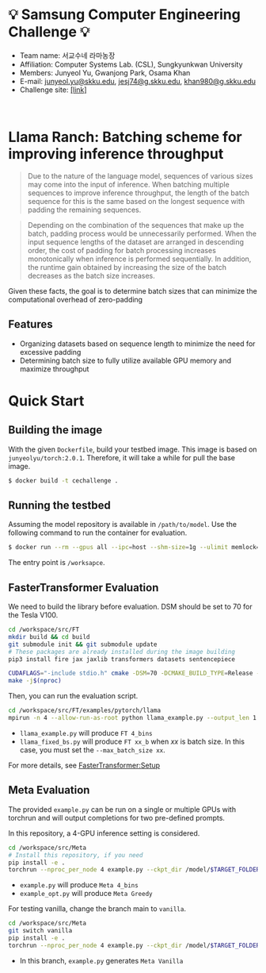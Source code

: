 # 💡 Samsung Computer Engineering Challenge 💡
- Team name: 서교수네 라마농장
- Affiliation: Computer Systems Lab. (CSL), Sungkyunkwan University
- Members: Junyeol Yu, Gwanjong Park, Osama Khan
- E-mail: junyeol.yu@skku.edu, jesj74@g.skku.edu, khan980@g.skku.edu
- Challenge site: [[link]](https://cechallenge.github.io/)
<br>

# Llama Ranch: Batching scheme for improving inference throughput

>Due to the nature of the language model, sequences of various sizes may come into the input of inference.
>When batching multiple sequences to improve inference throughput, the length of the batch sequence for this is the same based on the longest sequence with padding the remaining sequences.

>Depending on the combination of the sequences that make up the batch, padding process would be unnecessarily performed. When the input sequence lengths of the dataset are arranged in descending order, the cost of padding for batch processing increases monotonically when inference is performed sequentially.
>In addition, the runtime gain obtained by increasing the size of the batch decreases as the batch size increases.

Given these facts, the goal is to determine batch sizes that can minimize the computational overhead of zero-padding 

## Features
- Organizing datasets based on sequence length to minimize the need for excessive padding
- Determining batch size to fully utilize available GPU memory and maximize throughput

# Quick Start
## Building the image
With the given `Dockerfile`, build your testbed image. This image is based on `junyeolyu/torch:2.0.1`. Therefore, it will take a while for pull the base image.

``` bash
$ docker build -t cechallenge .
```

## Running the testbed
Assuming the model repository is available in `/path/to/model`.
Use the following command to run the container for evaluation.
``` bash
$ docker run --rm --gpus all --ipc=host --shm-size=1g --ulimit memlock=-1 --ulimit stack=134217728 -v /path/to/model:/model -it cechallenge bash
```
The entry point is `/worksapce`.

## FasterTransformer Evaluation
We need to build the library before evaluation. DSM should be set to 70 for the Tesla V100.
``` bash
cd /workspace/src/FT
mkdir build && cd build
git submodule init && git submodule update
# These packages are already installed during the image building
pip3 install fire jax jaxlib transformers datasets sentencepiece

CUDAFLAGS="-include stdio.h" cmake -DSM=70 -DCMAKE_BUILD_TYPE=Release -DBUILD_PYT=ON -DBUILD_MULTI_GPU=ON -D PYTHON_PATH=/usr/bin/python3 ..
make -j$(nproc)
```
Then, you can run the evaluation script.
``` bash
cd /workspace/src/FT/examples/pytorch/llama
mpirun -n 4 --allow-run-as-root python llama_example.py --output_len 1 --pipeline_para_size 4 --ckpt_path /model/$MODEL_PATH --tokenizer_path /model/$HF_TOKENIZER_PATH --lib_path /workspace/src/FT/build/lib/libth_transformer.so
``` 
- `llama_example.py` will produce `FT 4_bins`
- `llama_fixed_bs.py` will produce `FT xx_b` when *xx* is batch size. In this case, you must set the `--max_batch_size xx`.

For more details, see [FasterTransformer:Setup](https://github.com/JunyeolYu/LlamaRanch/tree/main/src/FT#setup)

## Meta Evaluation
The provided `example.py` can be run on a single or multiple GPUs with torchrun and will output completions for two pre-defined prompts.

In this repository, a 4-GPU inference setting is considered.
``` bash
cd /workspace/src/Meta
# Install this repository, if you need
pip install -e .
torchrun --nproc_per_node 4 example.py --ckpt_dir /model/$TARGET_FOLDER --tokenizer_path /model/$TARGET_FOLDER/tokenizer.model
```

- `example.py` will produce `Meta 4_bins`
- `example_opt.py` will produce `Meta Greedy`

For testing vanilla, change the branch main to `vanilla`.
``` bash
cd /workspace/src/Meta
git switch vanilla
pip install -e .
torchrun --nproc_per_node 4 example.py --ckpt_dir /model/$TARGET_FOLDER --tokenizer_path /model/$TARGET_FOLDER/tokenizer.model
```
- In this branch, `example.py` generates `Meta Vanilla`
